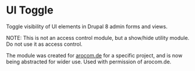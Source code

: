 # UI Toggle
Toggle visibility of UI elements in Drupal 8 admin forms and views.

NOTE: This is not an access control module, but a show/hide utility module. Do not use it as access control.

The module was created for [arocom.de](https://arocom.de) for a specific project, and is now being abstracted for wider use. Used with permission of arocom.de.
